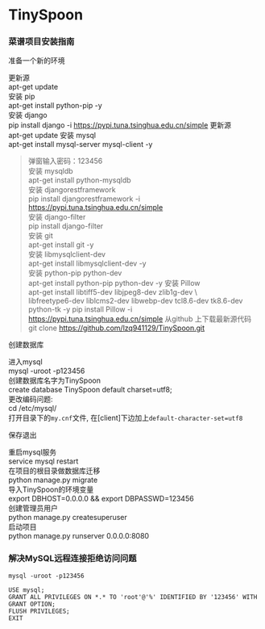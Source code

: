 # TinySpoon  

### 菜谱项目安装指南 

准备一个新的环境  

更新源  
	apt-get update  
安装 pip         
	apt-get install python-pip -y  
安装 django   
	pip install django -i https://pypi.tuna.tsinghua.edu.cn/simple
更新源  
 	apt-get update
安装 mysql       
	apt-get install mysql-server mysql-client -y  
> 弹窗输入密码：123456  
安装 mysqldb   
	apt-get install python-mysqldb  
安装 djangorestframework      
	pip install djangorestframework -i https://pypi.tuna.tsinghua.edu.cn/simple  
安装 django-filter  
	pip install django-filter  
安装 git  
	apt-get install git -y  
安装 libmysqlclient-dev  
	apt-get install libmysqlclient-dev -y  
安装 python-pip python-dev  
	apt-get install python-pip python-dev -y
安装 Pillow  
	apt-get install libtiff5-dev libjpeg8-dev zlib1g-dev \  
        	libfreetype6-dev liblcms2-dev libwebp-dev tcl8.6-dev tk8.6-dev python-tk -y
	pip install Pillow -i https://pypi.tuna.tsinghua.edu.cn/simple
从github 上下载最新源代码  
	git clone https://github.com/lzq941129/TinySpoon.git  

创建数据库  

进入mysql      
	mysql -uroot -p123456  
创建数据库名字为TinySpoon  	
	create database TinySpoon default charset=utf8;  
更改编码问题:  
	cd /etc/mysql/    
打开目录下的`my.cnf`文件, 在[client]下边加上`default-character-set=utf8`  

保存退出   

重启mysql服务    	
	service mysql restart  
在项目的根目录做数据库迁移  
	python manage.py migrate  
导入TinySpoon的环境变量  
	export DBHOST=0.0.0.0 && export DBPASSWD=123456  
创建管理员用户  
	python manage.py createsuperuser  
启动项目  
	python manage.py runserver 0.0.0.0:8080  

### 解决MySQL远程连接拒绝访问问题  

	mysql -uroot -p123456  
	
	USE mysql;  
	GRANT ALL PRIVILEGES ON *.* TO 'root'@'%' IDENTIFIED BY '123456' WITH GRANT OPTION;  
	FLUSH PRIVILEGES;  
	EXIT  
